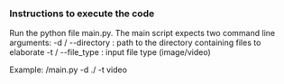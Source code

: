 ### Instructions to execute the code

Run the python file main.py. The main script expects two command line arguments:
-d / --directory : path to the directory containing files to elaborate
-t / --file_type : input file type (image/video)

Example:
/main.py -d ./ -t video

